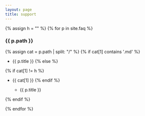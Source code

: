 ```yaml
---
layout: page
title: support
---
```

{% assign h = "" %}
{% for p in site.faq %}

<h3>{{ p.path }}</h3>

{% assign cat = p.path | split: "/" %}
{% if cat[1] contains '.md' %}
* {{ p.title }}
{% else %}

{% if cat[1] != h %}
* {{ cat[1] }}
{% endif %}

  - {{ p.title }}

{% endif %}

{% endfor %}

